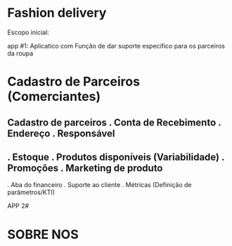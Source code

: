 # Fashion delivery

Escopo inicial:

app #1: Aplicatico com Função de dar suporte especifico para os parceiros da roupa

# Cadastro de Parceiros (Comerciantes)

Cadastro de parceiros
. Conta de Recebimento
. Endereço
. Responsável
---------------
. Estoque
. Produtos disponíveis (Variabilidade)
. Promoções
. Marketing de produto
----------------
. Aba do financeiro
. Suporte ao cliente
. Métricas (Definição de parâmetros/KTI)

APP 2#



# SOBRE NOS
